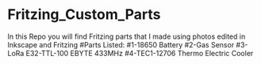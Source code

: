 # Fritzing_Custom_Parts
In this Repo you will find Fritzing parts that I made using photos edited in Inkscape and Fritzing
#Parts Listed:
#1-18650 Battery
#2-Gas Sensor
#3-LoRa E32-TTL-100 EBYTE 433MHz
#4-TEC1-12706 Thermo Electric Cooler
